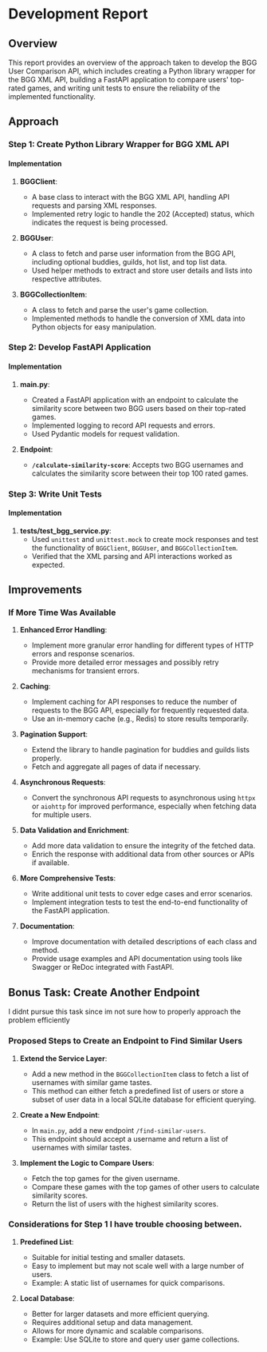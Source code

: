 # Development Report

## Overview

This report provides an overview of the approach taken to develop the BGG User Comparison API, which includes creating a Python library wrapper for the BGG XML API, building a FastAPI application to compare users' top-rated games, and writing unit tests to ensure the reliability of the implemented functionality.

## Approach

### Step 1: Create Python Library Wrapper for BGG XML API

#### Implementation

1. **BGGClient**:
    - A base class to interact with the BGG XML API, handling API requests and parsing XML responses.
    - Implemented retry logic to handle the 202 (Accepted) status, which indicates the request is being processed.

2. **BGGUser**:
    - A class to fetch and parse user information from the BGG API, including optional buddies, guilds, hot list, and top list data.
    - Used helper methods to extract and store user details and lists into respective attributes.

3. **BGGCollectionItem**:
    - A class to fetch and parse the user's game collection.
    - Implemented methods to handle the conversion of XML data into Python objects for easy manipulation.

### Step 2: Develop FastAPI Application

#### Implementation

1. **main.py**:
    - Created a FastAPI application with an endpoint to calculate the similarity score between two BGG users based on their top-rated games.
    - Implemented logging to record API requests and errors.
    - Used Pydantic models for request validation.

2. **Endpoint**:
    - **`/calculate-similarity-score`**: Accepts two BGG usernames and calculates the similarity score between their top 100 rated games.

### Step 3: Write Unit Tests

#### Implementation

1. **tests/test_bgg_service.py**:
    - Used `unittest` and `unittest.mock` to create mock responses and test the functionality of `BGGClient`, `BGGUser`, and `BGGCollectionItem`.
    - Verified that the XML parsing and API interactions worked as expected.

## Improvements

### If More Time Was Available

1. **Enhanced Error Handling**:
    - Implement more granular error handling for different types of HTTP errors and response scenarios.
    - Provide more detailed error messages and possibly retry mechanisms for transient errors.

2. **Caching**:
    - Implement caching for API responses to reduce the number of requests to the BGG API, especially for frequently requested data.
    - Use an in-memory cache (e.g., Redis) to store results temporarily.

3. **Pagination Support**:
    - Extend the library to handle pagination for buddies and guilds lists properly.
    - Fetch and aggregate all pages of data if necessary.

4. **Asynchronous Requests**:
    - Convert the synchronous API requests to asynchronous using `httpx` or `aiohttp` for improved performance, especially when fetching data for multiple users.

5. **Data Validation and Enrichment**:
    - Add more data validation to ensure the integrity of the fetched data.
    - Enrich the response with additional data from other sources or APIs if available.

6. **More Comprehensive Tests**:
    - Write additional unit tests to cover edge cases and error scenarios.
    - Implement integration tests to test the end-to-end functionality of the FastAPI application.

7. **Documentation**:
    - Improve documentation with detailed descriptions of each class and method.
    - Provide usage examples and API documentation using tools like Swagger or ReDoc integrated with FastAPI.


## Bonus Task: Create Another Endpoint

I didnt pursue this task since im not sure how to properly approach the problem efficiently

### Proposed Steps to Create an Endpoint to Find Similar Users

1. **Extend the Service Layer**:
    - Add a new method in the `BGGCollectionItem` class to fetch a list of usernames with similar game tastes.
    - This method can either fetch a predefined list of users or store a subset of user data in a local SQLite database for efficient querying.

2. **Create a New Endpoint**:
    - In `main.py`, add a new endpoint `/find-similar-users`.
    - This endpoint should accept a username and return a list of usernames with similar tastes.

3. **Implement the Logic to Compare Users**:
    - Fetch the top games for the given username.
    - Compare these games with the top games of other users to calculate similarity scores.
    - Return the list of users with the highest similarity scores.

### Considerations for Step 1 I have trouble choosing between.

1. **Predefined List**:
    - Suitable for initial testing and smaller datasets.
    - Easy to implement but may not scale well with a large number of users.
    - Example: A static list of usernames for quick comparisons.

2. **Local Database**:
    - Better for larger datasets and more efficient querying.
    - Requires additional setup and data management.
    - Allows for more dynamic and scalable comparisons.
    - Example: Use SQLite to store and query user game collections.
